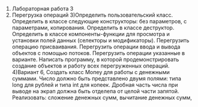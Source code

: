 1) Лабораторная работа 3
2) Перегрузка операций
3)Определить пользовательский класс.
  Определить в классе следующие конструкторы: без параметров, с параметрами, копирования.
  Определить в классе деструктор.
  Определить в классе компоненты-функции для просмотра и установки полей данных (селекторы и модификаторы).
  Перегрузить операцию присваивания.
  Перегрузить операции ввода и вывода объектов с помощью потоков.
  Перегрузить операции указанные в варианте.
  Написать программу, в которой продемонстрировать создание объектов и работу всех перегруженных операций.
4)Вариант 6, Создать класс Мопеу для работы с денежными суммами. Число должно быть
  представлено двумя полями: типа long для рублей и типа int для копеек. Дробная часть
  числа при выводе на экрап должна быть отделепа от целой части запятой. Реализовать:
  сложение денежных сумм,
  вычитание денежных сумм,
